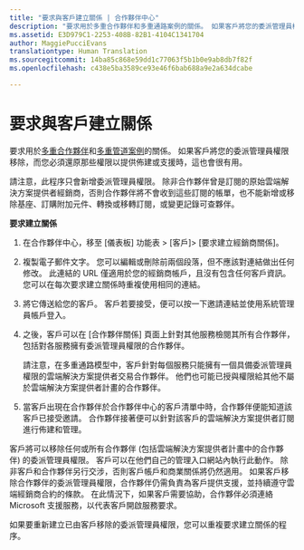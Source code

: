 ```yaml
---
title: "要求與客戶建立關係 | 合作夥伴中心"
description: "要求用於多重合作夥伴和多重通路案例的關係。 如果客戶將您的委派管理員權限移除，而您必須還原那些權限以提供佈建或支援時，這也會很有用。"
ms.assetid: E3D979C1-2253-408B-82B1-4104C1341704
author: MaggiePucciEvans
translationtype: Human Translation
ms.sourcegitcommit: 14ba85c868e59dd1c77063f5b1b0e9ab8db7f82f
ms.openlocfilehash: c438e5ba3589ce93e46f6bab688a9e2a634dcabe

---
```


# 要求與客戶建立關係


要求用於[多重合作夥伴](multipartner.md)和[多重管道案例](multichannel.md)的關係。 如果客戶將您的委派管理員權限移除，而您必須還原那些權限以提供佈建或支援時，這也會很有用。

請注意，此程序只會新增委派管理員權限。 除非合作夥伴曾是訂閱的原始雲端解決方案提供者經銷商，否則合作夥伴將不會收到這些訂閱的帳單，也不能新增或移除基座、訂購附加元件、轉換或移轉訂閱，或變更記錄可查夥伴。

<a href="" id="requestarelationship"></a>
**要求建立關係**

1.  在合作夥伴中心，移至 \[儀表板\] 功能表 &gt; \[客戶\]&gt; \[要求建立經銷商關係\]。
2.  複製電子郵件文字。 您可以編輯或刪除前兩個段落，但不應該對連結做出任何修改。 此連結的 URL 僅適用於您的經銷商帳戶，且沒有包含任何客戶資訊。 您可以在每次要求建立關係時重複使用相同的連結。
3.  將它傳送給您的客戶。 客戶若要接受，便可以按一下邀請連結並使用系統管理員帳戶登入。
4.  之後，客戶可以在 [合作夥伴關係] 頁面上針對其他服務檢閱其所有合作夥伴，包括對各服務擁有委派管理員權限的合作夥伴。

    請注意，在多重通路模型中，客戶針對每個服務只能擁有一個具備委派管理員權限的雲端解決方案提供者交易合作夥伴。 他們也可能已授與權限給其他不屬於雲端解決方案提供者計畫的合作夥伴。

5.  當客戶出現在合作夥伴於合作夥伴中心的客戶清單中時，合作夥伴便能知道該客戶已接受邀請。 合作夥伴接著便可以針對該客戶的雲端解決方案提供者訂閱進行佈建和管理。

客戶將可以移除任何或所有合作夥伴 (包括雲端解決方案提供者計畫中的合作夥伴) 的委派管理員權限。 客戶可以在他們自己的管理入口網站內執行此動作。 除非客戶和合作夥伴另行交涉，否則客戶帳戶和商業關係將仍然適用。 如果客戶移除合作夥伴的委派管理員權限，合作夥伴仍需負責為客戶提供支援，並持續遵守雲端經銷商合約的條款。 在此情況下，如果客戶需要協助，合作夥伴必須連絡 Microsoft 支援服務，以代表客戶開啟服務要求。

如果要重新建立已由客戶移除的委派管理員權限，您可以重複要求建立關係的程序。

 

 






<!--HONumber=Nov16_HO4-->


